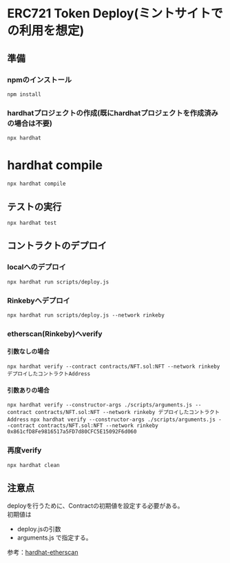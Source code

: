 # ERC721 Token Deploy(ミントサイトでの利用を想定)

## 準備
### npmのインストール
```npm install```

### hardhatプロジェクトの作成(既にhardhatプロジェクトを作成済みの場合は不要)
```npx hardhat```

# hardhat compile
```npx hardhat compile```

## テストの実行
```npx hardhat test```

## コントラクトのデプロイ
### localへのデプロイ
```npx hardhat run scripts/deploy.js```

### Rinkebyへデプロイ
```npx hardhat run scripts/deploy.js --network rinkeby```

### etherscan(Rinkeby)へverify
#### 引数なしの場合
```npx hardhat verify --contract contracts/NFT.sol:NFT --network rinkeby デプロイしたコントラクトAddress```

#### 引数ありの場合
```npx hardhat verify --constructor-args ./scripts/arguments.js --contract contracts/NFT.sol:NFT --network rinkeby デプロイしたコントラクトAddress```
```npx hardhat verify --constructor-args ./scripts/arguments.js --contract contracts/NFT.sol:NFT --network rinkeby 0x861cfD8Fe9816517a5FD7d80CFC5E15092F6d060```

### 再度verify
```npx hardhat clean```

## 注意点
deployを行うために、Contractの初期値を設定する必要がある。  
初期値は  
- deploy.jsの引数
- arguments.js
で指定する。

参考：[hardhat-etherscan](https://hardhat.org/plugins/nomiclabs-hardhat-etherscan)
